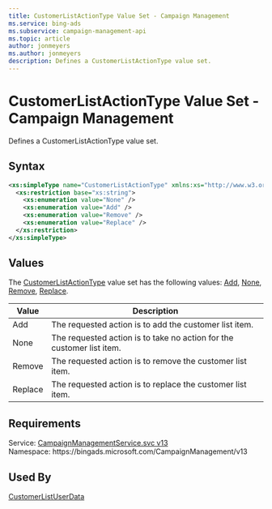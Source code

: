 ```yaml
---
title: CustomerListActionType Value Set - Campaign Management
ms.service: bing-ads
ms.subservice: campaign-management-api
ms.topic: article
author: jonmeyers
ms.author: jonmeyers
description: Defines a CustomerListActionType value set.
---
```

# CustomerListActionType Value Set - Campaign Management
Defines a CustomerListActionType value set.

## Syntax
```xml
<xs:simpleType name="CustomerListActionType" xmlns:xs="http://www.w3.org/2001/XMLSchema">
  <xs:restriction base="xs:string">
    <xs:enumeration value="None" />
    <xs:enumeration value="Add" />
    <xs:enumeration value="Remove" />
    <xs:enumeration value="Replace" />
  </xs:restriction>
</xs:simpleType>
```

## <a name="values"></a>Values

The [CustomerListActionType](customerlistactiontype.md) value set has the following values: [Add](#add), [None](#none), [Remove](#remove), [Replace](#replace).

|Value|Description|
|-----------|---------------|
|<a name="add"></a>Add|The requested action is to add the customer list item.|
|<a name="none"></a>None|The requested action is to take no action for the customer list item.|
|<a name="remove"></a>Remove|The requested action is to remove the customer list item.|
|<a name="replace"></a>Replace|The requested action is to replace the customer list item.|

## Requirements
Service: [CampaignManagementService.svc v13](https://campaign.api.bingads.microsoft.com/Api/Advertiser/CampaignManagement/v13/CampaignManagementService.svc)  
Namespace: https\://bingads.microsoft.com/CampaignManagement/v13  

## Used By
[CustomerListUserData](customerlistuserdata.md)  
